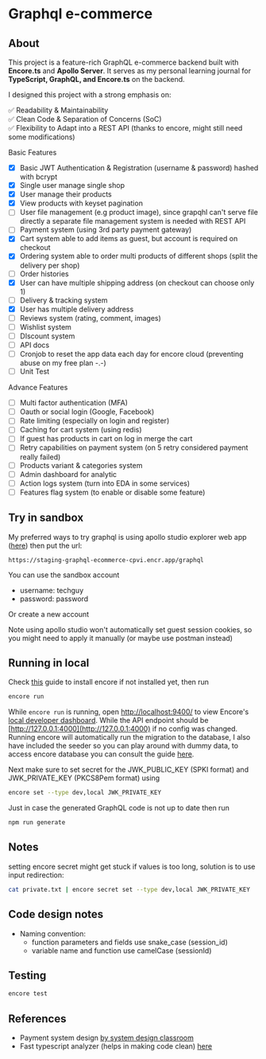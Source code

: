 # Graphql e-commerce

## About

This project is a feature-rich GraphQL e-commerce backend built with **Encore.ts** and **Apollo Server**.
It serves as my personal learning journal for **TypeScript, GraphQL, and Encore.ts** on the backend.

I designed this project with a strong emphasis on:

✅ Readability & Maintainability\
✅ Clean Code & Separation of Concerns (SoC)\
✅ Flexibility to Adapt into a REST API (thanks to encore, might still need some modifications)

Basic Features

* [X] Basic JWT Authentication & Registration (username & password) hashed with bcrypt
* [X] Single user manage single shop
* [X] User manage their products
* [X] View products with keyset pagination
* [ ] User file management (e.g product image), since grapqhl can't serve file directly a separate file management system is needed with REST API
* [ ] Payment system (using 3rd party payment gateway)
* [X] Cart system able to add items as guest, but account is required on checkout
* [X] Ordering system able to order multi products of different shops (split the delivery per shop)
* [ ] Order histories
* [X] User can have multiple shipping address (on checkout can choose only 1)
* [ ] Delivery & tracking system
* [X] User has multiple delivery address
* [ ] Reviews system (rating, comment, images)
* [ ] Wishlist system
* [ ] DIscount system
* [ ] API docs
* [ ] Cronjob to reset the app data each day for encore cloud (preventing abuse on my free plan -.-)
* [ ] Unit Test

Advance Features

* [ ] Multi factor authentication (MFA)
* [ ] Oauth or social login (Google, Facebook)
* [ ] Rate limiting (especially on login and register)
* [ ] Caching for cart system (using redis)
* [ ] If guest has products in cart on log in merge the cart
* [ ] Retry capabilities on payment system (on 5 retry considered payment really failed)
* [ ] Products variant & categories system
* [ ] Admin dashboard for analytic
* [ ] Action logs system (turn into EDA in some services)
* [ ] Features flag system (to enable or disable some feature)

## Try in sandbox

My preferred ways to try graphql is using apollo studio explorer web app ([here](https://studio.apollographql.com/sandbox/explorer "Apollo sandbox")) then put the url:

```
https://staging-graphql-ecommerce-cpvi.encr.app/graphql
```

You can use the sandbox account

* username: techguy
* password: password

Or create a new account

Note using apollo studio won't automatically set guest session cookies, so you might need to apply it manually (or maybe use postman instead)

## Running in local

Check [this](https://encore.dev/docs/ts/install) guide to install encore if not installed yet, then run

```zsh
encore run
```

While `encore run` is running, open [http://localhost:9400/](http://localhost:9400/) to view Encore's [local developer dashboard](https://encore.dev/docs/ts/observability/dev-dash). While the API endpoint should be [http://127.0.0.1:4000](http://127.0.0.1:4000) if no config was changed. Running encore will automatically run the migration to the database, I also have included the seeder so you can play around with dummy data, to access encore database you can consult the guide [here](https://encore.dev/docs/ts/primitives/databases).

Next make sure to set secret for the JWK_PUBLIC_KEY (SPKI format) and JWK_PRIVATE_KEY (PKCS8Pem format) using

```zsh
encore set --type dev,local JWK_PRIVATE_KEY
```

Just in case the generated GraphQL code is not up to date then run

```zsh
npm run generate
```

## Notes

setting encore secret might get stuck if values is too long, solution is to use input redirection:

```zsh
cat private.txt | encore secret set --type dev,local JWK_PRIVATE_KEY
```

## Code design notes

* Naming convention:
  * function parameters and fields use snake_case (session_id)
  * variable name and function use camelCase (sessionId)

## Testing

```bash
encore test
```

## References

* Payment system design [by system design classroom](https://newsletter.systemdesignclassroom.com/p/every-backend-engineer-needs-to-know?ref=dailydev)
* Fast typescript analyzer (helps in making code clean) [here](https://ftaproject.dev/playground)
